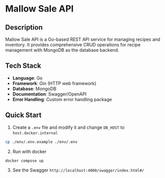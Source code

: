 # Mallow Sale API

## Description

Mallow Sale API is a Go-based REST API service for managing recipes and inventory. It provides comprehensive CRUD operations for recipe management with MongoDB as the database backend.

## Tech Stack

- **Language**: Go
- **Framework**: Gin (HTTP web framework)
- **Database**: MongoDB
- **Documentation**: Swagger/OpenAPI
- **Error Handling**: Custom error handling package

## Quick Start

1. Create a `.env` file and modify it and change `DB_HOST` to `host.docker.internal`

```sh
cp ./env/.env.example ./env/.env
```

2. Run with docker

```sh
docker compose up
```

3. See the Swagger `http://localhost:4000/swagger/index.html#/`